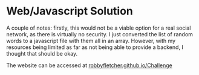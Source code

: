 # Web/Javascript Solution

A couple of notes: firstly, this would not be a viable option for a 
real social network, as there is virtually no security. I just 
converted the list of random words to a javascript file with them 
all in an array. However, with my resources being limited as far as
not being able to provide a backend, I thought that should be okay.

The website can be accessed at [robbyfletcher.github.io/Challenge](http://robbyfletcher.github.io/Challenge)
